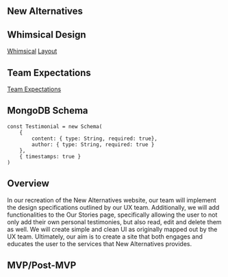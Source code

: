 ## New Alternatives

## Whimsical Design

[Whimsical](https://whimsical.com/NN3xdrnk9tSF5ZYB4h7tCR)
[Layout](https://docs.google.com/spreadsheets/d/1_HTuauhJnKuB55MthYL-fjn8GsOlpcB3B5yyCxbvB1M/edit?usp=sharing)

## Team Expectations

[Team Expectations](https://docs.google.com/document/d/1Wn9U6xTT2b8cHPhDDi26IrrnI56dgyESjfc8M38pJfk/edit?usp=sharing)

## MongoDB Schema

```
const Testimonial = new Schema(
    {
        content: { type: String, required: true},
        author: { type: String, required: true }
    },
    { timestamps: true }
)
```

## Overview

In our recreation of the New Alternatives website, our team will implement the design specifications outlined by our UX team. Additionally, we will add functionalities to the Our Stories page, specifically allowing the user to not only add their own personal testimonies, but also read, edit and delete them as well. We will create simple and clean UI as originally mapped out by the UX team. Ultimately, our aim is to create a site that both engages and educates the user to the services that New Alternatives provides.

## MVP/Post-MVP
